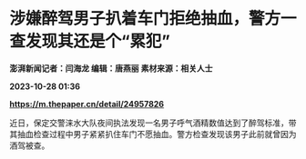 # 涉嫌醉驾男子扒着车门拒绝抽血，警方一查发现其还是个“累犯”
**澎湃新闻记者：闫海龙 编辑：唐燕丽 素材来源：相关人士**

**2023-10-28 01:36**

**https://m.thepaper.cn/detail/24957826**

近日，保定交警涞水大队夜间执法发现一名男子呼气酒精数值达到了醉驾标准，带其抽血检查过程中男子紧紧扒住车门不愿抽血。警方检查发现该男子此前就曾因为酒驾被查。